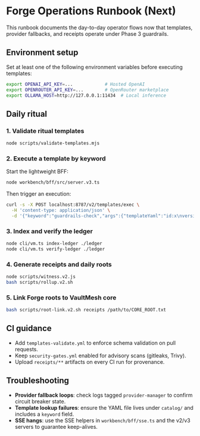 # Forge Operations Runbook (Next)

This runbook documents the day-to-day operator flows now that templates, provider fallbacks, and receipts operate under Phase 3 guardrails.

## Environment setup

Set at least one of the following environment variables before executing templates:

```bash
export OPENAI_API_KEY=...            # Hosted OpenAI
export OPENROUTER_API_KEY=...        # OpenRouter marketplace
export OLLAMA_HOST=http://127.0.0.1:11434  # Local inference
```

## Daily ritual

### 1. Validate ritual templates
```bash
node scripts/validate-templates.mjs
```

### 2. Execute a template by keyword
Start the lightweight BFF:
```bash
node workbench/bff/src/server.v3.ts
```
Then trigger an execution:
```bash
curl -s -X POST localhost:8787/v2/templates/exec \
  -H 'content-type: application/json' \
  -d '{"keyword":"guardrails-check","args":{"templateYaml":"id:x\nversion:1.0.0\nkeyword:test\ninputs:[]\nprompts:{system:\"ok\",user:\"ok\"}"}}' | jq .
```

### 3. Index and verify the ledger
```bash
node cli/vm.ts index-ledger ./ledger
node cli/vm.ts verify-ledger ./ledger
```

### 4. Generate receipts and daily roots
```bash
node scripts/witness.v2.js
bash scripts/rollup.v2.sh
```

### 5. Link Forge roots to VaultMesh core
```bash
bash scripts/root-link.v2.sh receipts /path/to/CORE_ROOT.txt
```

## CI guidance

- Add `templates-validate.yml` to enforce schema validation on pull requests.
- Keep `security-gates.yml` enabled for advisory scans (gitleaks, Trivy).
- Upload `receipts/**` artifacts on every CI run for provenance.

## Troubleshooting

- **Provider fallback loops**: check logs tagged `provider-manager` to confirm circuit breaker state.
- **Template lookup failures**: ensure the YAML file lives under `catalog/` and includes a `keyword` field.
- **SSE hangs**: use the SSE helpers in `workbench/bff/sse.ts` and the v2/v3 servers to guarantee keep-alives.
